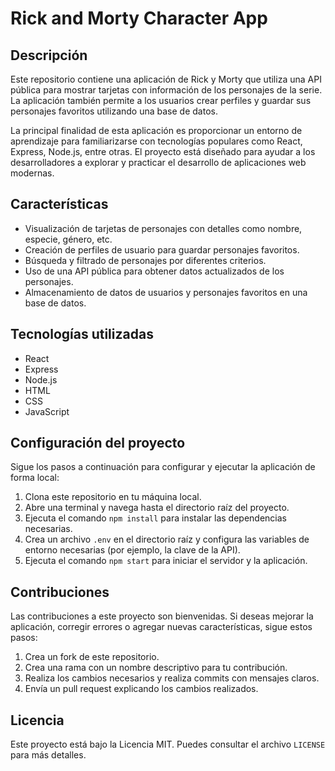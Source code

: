 # Rick and Morty Character App

## Descripción

Este repositorio contiene una aplicación de Rick y Morty que utiliza una API pública para mostrar tarjetas con información de los personajes de la serie. La aplicación también permite a los usuarios crear perfiles y guardar sus personajes favoritos utilizando una base de datos.

La principal finalidad de esta aplicación es proporcionar un entorno de aprendizaje para familiarizarse con tecnologías populares como React, Express, Node.js, entre otras. El proyecto está diseñado para ayudar a los desarrolladores a explorar y practicar el desarrollo de aplicaciones web modernas.


## Características

- Visualización de tarjetas de personajes con detalles como nombre, especie, género, etc.
- Creación de perfiles de usuario para guardar personajes favoritos.
- Búsqueda y filtrado de personajes por diferentes criterios.
- Uso de una API pública para obtener datos actualizados de los personajes.
- Almacenamiento de datos de usuarios y personajes favoritos en una base de datos.

## Tecnologías utilizadas

- React
- Express
- Node.js
- HTML
- CSS
- JavaScript

## Configuración del proyecto

Sigue los pasos a continuación para configurar y ejecutar la aplicación de forma local:

1. Clona este repositorio en tu máquina local.
2. Abre una terminal y navega hasta el directorio raíz del proyecto.
3. Ejecuta el comando `npm install` para instalar las dependencias necesarias.
4. Crea un archivo `.env` en el directorio raíz y configura las variables de entorno necesarias (por ejemplo, la clave de la API).
5. Ejecuta el comando `npm start` para iniciar el servidor y la aplicación.

## Contribuciones

Las contribuciones a este proyecto son bienvenidas. Si deseas mejorar la aplicación, corregir errores o agregar nuevas características, sigue estos pasos:

1. Crea un fork de este repositorio.
2. Crea una rama con un nombre descriptivo para tu contribución.
3. Realiza los cambios necesarios y realiza commits con mensajes claros.
4. Envía un pull request explicando los cambios realizados.

## Licencia

Este proyecto está bajo la Licencia MIT. Puedes consultar el archivo `LICENSE` para más detalles.
